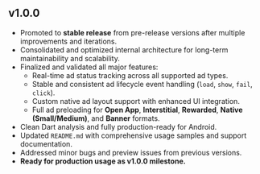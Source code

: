## v1.0.0

- Promoted to **stable release** from pre-release versions after multiple improvements and iterations.
- Consolidated and optimized internal architecture for long-term maintainability and scalability.
- Finalized and validated all major features:
    - Real-time ad status tracking across all supported ad types.
    - Stable and consistent ad lifecycle event handling (`load`, `show`, `fail`, `click`).
    - Custom native ad layout support with enhanced UI integration.
    - Full ad preloading for **Open App**, **Interstitial**, **Rewarded**, **Native (Small/Medium)**, and **Banner** formats.
- Clean Dart analysis and fully production-ready for Android.
- Updated `README.md` with comprehensive usage samples and support documentation.
- Addressed minor bugs and preview issues from previous versions.
- **Ready for production usage as v1.0.0 milestone.**
